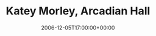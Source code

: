 ---
templateKey: event
guid: 089369af-6eab-11ea-99c5-002590d1d1b0
date: 2006-12-05T17:00:00+00:00
eventTime: '5pm'
title: Katey Morley, Arcadian Hall
artist: Katey Morley
city: Toronto
venue: Arcadian Hall
group: Tim Shia
guests: "Jordan O'Connor, Marcel Aucoin"
---